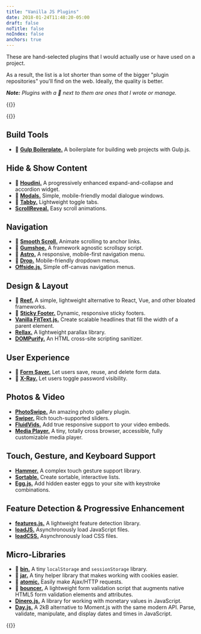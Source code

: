 ```yaml
---
title: "Vanilla JS Plugins"
date: 2018-01-24T11:48:20-05:00
draft: false
noTitle: false
noIndex: false
anchors: true
---
```


These are hand-selected plugins that I would actually use or have used on a project.

As a result, the list is a lot shorter than some of the bigger "plugin repositories" you'll find on the web. Ideally, the quality is better.

*__Note:__ Plugins with a 👋 next to them are ones that I wrote or manage.*

{{<cta for="toolkit-plugins">}}

{{<toc>}}

## Build Tools

- 👋 **[Gulp Boilerplate.](https://github.com/cferdinandi/gulp-boilerplate)** A boilerplate for building web projects with Gulp.js.

## Hide & Show Content

- 👋 **[Houdini.](https://github.com/cferdinandi/houdini/)** A progressively enhanced expand-and-collapse and accordion widget.
- 👋 **[Modals.](https://github.com/cferdinandi/modals/)** Simple, mobile-friendly modal dialogue windows.
- 👋 **[Tabby.](https://github.com/cferdinandi/tabby/)** Lightweight toggle tabs.
- **[ScrollReveal.](https://scrollrevealjs.org/)** Easy scroll animations.


## Navigation

- 👋 **[Smooth Scroll.](https://github.com/cferdinandi/smooth-scroll/)** Animate scrolling to anchor links.
- 👋 **[Gumshoe.](https://github.com/cferdinandi/gumshoe/)** A framework agnostic scrollspy script.
- 👋 **[Astro.](https://github.com/cferdinandi/astro/)** A responsive, mobile-first navigation menu.
- 👋 **[Drop.](https://github.com/cferdinandi/drop/)** Mobile-friendly dropdown menus.
- **[Offside.js.](https://github.com/toomuchdesign/offside)** Simple off-canvas navigation menus.


## Design & Layout

- 👋 **[Reef.](https://github.com/cferdinandi/reef/)** A simple, lightweight alternative to React, Vue, and other bloated frameworks.
- 👋 **[Sticky Footer.](https://github.com/cferdinandi/sticky-footer/)** Dynamic, responsive sticky footers.
- **[Vanilla FitText.js.](https://github.com/adactio/FitText.js)** Create scalable headlines that fill the width of a parent element.
- **[Rellax.](https://dixonandmoe.com/rellax/)** A lightweight parallax library.
- **[DOMPurify.](https://github.com/cure53/DOMPurify)** An HTML cross-site scripting sanitizer.


## User Experience

- 👋 **[Form Saver.](https://github.com/cferdinandi/form-saver/)** Let users save, reuse, and delete form data.
- 👋 **[X-Ray.](https://github.com/cferdinandi/x-ray/)** Let users toggle password visibility.


## Photos & Video

- **[PhotoSwipe.](http://photoswipe.com/)** An amazing photo gallery plugin.
- **[Swiper.](http://idangero.us/swiper/)** Rich touch-supported sliders.
- **[FluidVids.](https://github.com/toddmotto/fluidvids)** Add true responsive support to your video embeds.
- **[Media Player.](https://github.com/jonathantneal/media-player)** A tiny, totally cross browser, accessible, fully customizable media player.


## Touch, Gesture, and Keyboard Support

- **[Hammer.](http://hammerjs.github.io/)** A complex touch gesture support library.
- **[Sortable.](http://rubaxa.github.io/Sortable/)** Create sortable, interactive lists.
- **[Egg.js.](http://thatmikeflynn.com/egg.js/)** Add hidden easter eggs to your site with keystroke combinations.


## Feature Detection & Progressive Enhancement

- **[features.js.](http://featurejs.com/)** A lightweight feature detection library.
- **[loadJS.](https://github.com/filamentgroup/loadJS/)** Asynchronously load JavaScript files.
- **[loadCSS.](https://github.com/filamentgroup/loadCSS/)** Asynchronously load CSS files.


## Micro-Libraries

- 👋 **[bin.](https://github.com/cferdinandi/bin)** A tiny `localStorage` and `sessionStorage` library.
- 👋 **[jar.](https://github.com/cferdinandi/jar)** A tiny helper library that makes working with cookies easier.
- 👋 **[atomic.](https://github.com/cferdinandi/atomic)** Easily make Ajax/HTTP requests.
- 👋 **[bouncer.](https://github.com/cferdinandi/bouncer)** A lightweight form validation script that augments native HTML5 form validation elements and attributes.
- **[Dinero.js.](https://sarahdayan.github.io/dinero.js/)** A library for working with monetary values in JavaScript.
- **[Day.js.](https://github.com/xx45/dayjs)** A 2kB alternative to Moment.js with the same modern API. Parse, validate, manipulate, and display dates and times in JavaScript.

{{<mailchimp intro="true">}}